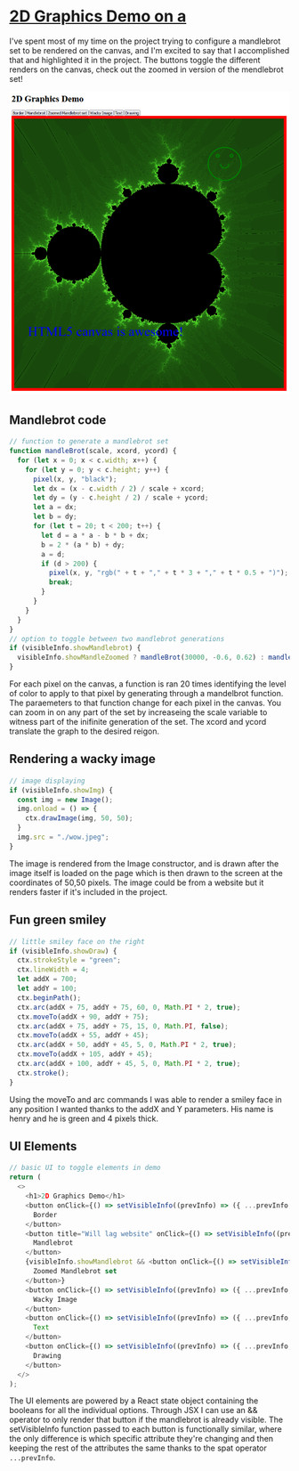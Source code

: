 # [2D Graphics Demo on a <canvas>](https://legoguy32109.github.io/2DgraphicDemo/)
I've spent most of my time on the project trying to configure a mandlebrot set to be rendered on the canvas, and I'm excited to say that I accomplished that and highlighted it in the project. The buttons toggle the different renders on the canvas, check out the zoomed in version of the mendlebrot set! 
  
![image of site working](./public/siteImage.png)

## Mandlebrot code
```javascript
// function to generate a mandlebrot set
function mandleBrot(scale, xcord, ycord) {
  for (let x = 0; x < c.width; x++) {
    for (let y = 0; y < c.height; y++) {
      pixel(x, y, "black");
      let dx = (x - c.width / 2) / scale + xcord;
      let dy = (y - c.height / 2) / scale + ycord;
      let a = dx;
      let b = dy;
      for (let t = 20; t < 200; t++) {
        let d = a * a - b * b + dx;
        b = 2 * (a * b) + dy;
        a = d;
        if (d > 200) {
          pixel(x, y, "rgb(" + t + "," + t * 3 + "," + t * 0.5 + ")");
          break;
        }
      }
    }
  }
}
// option to toggle between two mandlebrot generations
if (visibleInfo.showMandlebrot) {
  visibleInfo.showMandleZoomed ? mandleBrot(30000, -0.6, 0.62) : mandleBrot(390, -0.3, 0);
}
```
For each pixel on the canvas, a function is ran 20 times identifying the level of color to apply to that pixel by generating through a mandelbrot function. The paraemeters to that function change for each pixel in the canvas. You can zoom in on any part of the set by increaseing the scale variable to witness part of the inifinite generation of the set. The xcord and ycord translate the graph to the desired reigon.

## Rendering a wacky image
```javascript
// image displaying
if (visibleInfo.showImg) {
  const img = new Image();
  img.onload = () => {
    ctx.drawImage(img, 50, 50);
  }
  img.src = "./wow.jpeg";
}
```
The image is rendered from the Image constructor, and is drawn after the image itself is loaded on the page which is then drawn to the screen at the coordinates of 50,50 pixels. The image could be from a website but it renders faster if it's included in the project.

## Fun green smiley
```javascript
// little smiley face on the right
if (visibleInfo.showDraw) {
  ctx.strokeStyle = "green";
  ctx.lineWidth = 4;
  let addX = 700;
  let addY = 100;
  ctx.beginPath();
  ctx.arc(addX + 75, addY + 75, 60, 0, Math.PI * 2, true);
  ctx.moveTo(addX + 90, addY + 75);
  ctx.arc(addX + 75, addY + 75, 15, 0, Math.PI, false);
  ctx.moveTo(addX + 55, addY + 45);
  ctx.arc(addX + 50, addY + 45, 5, 0, Math.PI * 2, true);
  ctx.moveTo(addX + 105, addY + 45);
  ctx.arc(addX + 100, addY + 45, 5, 0, Math.PI * 2, true);
  ctx.stroke();
}
```
Using the moveTo and arc commands I was able to render a smiley face in any position I wanted thanks to the addX and Y parameters. His name is henry and he is green and 4 pixels thick.

## UI Elements
```javascript
// basic UI to toggle elements in demo
return (
  <>
    <h1>2D Graphics Demo</h1>
    <button onClick={() => setVisibleInfo((prevInfo) => ({ ...prevInfo, showBorder: !prevInfo.showBorder }))}>
      Border
    </button>
    <button title="Will lag website" onClick={() => setVisibleInfo((prevInfo) => ({ ...prevInfo, showMandlebrot: !prevInfo.showMandlebrot }))}>
      Mandlebrot
    </button>
    {visibleInfo.showMandlebrot && <button onClick={() => setVisibleInfo((prevInfo) => ({ ...prevInfo, showMandleZoomed: !prevInfo.showMandleZoomed }))}>
      Zoomed Mandlebrot set
    </button>}
    <button onClick={() => setVisibleInfo((prevInfo) => ({ ...prevInfo, showImg: !prevInfo.showImg }))}>
      Wacky Image
    </button>
    <button onClick={() => setVisibleInfo((prevInfo) => ({ ...prevInfo, showText: !prevInfo.showText }))}>
      Text
    </button>
    <button onClick={() => setVisibleInfo((prevInfo) => ({ ...prevInfo, showDraw: !prevInfo.showDraw }))}>
      Drawing
    </button>
  </>
);
```
The UI elements are powered by a React state object containing the booleans for all the individual options. Through JSX I can use an && operator to only render that button if the mandlebrot is already visible. The setVisibleInfo function passed to each button is functionally similar, where the only difference is which specific attribute they're changing and then keeping the rest of the attributes the same thanks to the spat operator `...prevInfo`.
